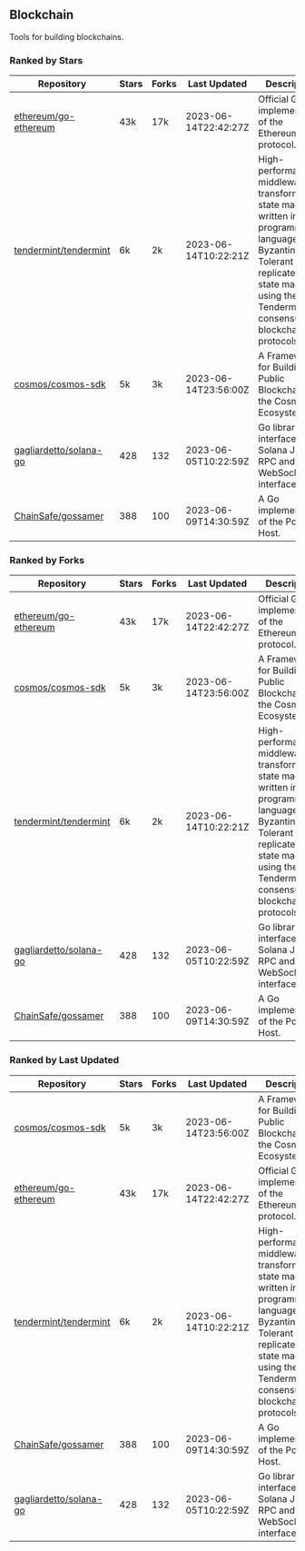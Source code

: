 ## Blockchain

Tools for building blockchains.

### Ranked by Stars

| Repository | Stars | Forks | Last Updated | Description | 
|------------|-------|-------|--------------|-------------|
| [ethereum/go-ethereum](https://github.com/ethereum/go-ethereum) | 43k | 17k | 2023-06-14T22:42:27Z |  Official Go implementation of the Ethereum protocol. |
| [tendermint/tendermint](https://github.com/tendermint/tendermint) | 6k | 2k | 2023-06-14T10:22:21Z |  High-performance middleware for transforming a state machine written in any programming language into a Byzantine Fault Tolerant replicated state machine using the Tendermint consensus and blockchain protocols. |
| [cosmos/cosmos-sdk](https://github.com/cosmos/cosmos-sdk) | 5k | 3k | 2023-06-14T23:56:00Z |  A Framework for Building Public Blockchains in the Cosmos Ecosystem. |
| [gagliardetto/solana-go](https://github.com/gagliardetto/solana-go) | 428 | 132 | 2023-06-05T10:22:59Z |  Go library to interface with Solana JSON RPC and WebSocket interfaces. |
| [ChainSafe/gossamer](https://github.com/ChainSafe/gossamer) | 388 | 100 | 2023-06-09T14:30:59Z |  A Go implementation of the Polkadot Host. |

### Ranked by Forks

| Repository | Stars | Forks | Last Updated | Description | 
|------------|-------|-------|--------------|-------------|
| [ethereum/go-ethereum](https://github.com/ethereum/go-ethereum) | 43k | 17k | 2023-06-14T22:42:27Z |  Official Go implementation of the Ethereum protocol. |
| [cosmos/cosmos-sdk](https://github.com/cosmos/cosmos-sdk) | 5k | 3k | 2023-06-14T23:56:00Z |  A Framework for Building Public Blockchains in the Cosmos Ecosystem. |
| [tendermint/tendermint](https://github.com/tendermint/tendermint) | 6k | 2k | 2023-06-14T10:22:21Z |  High-performance middleware for transforming a state machine written in any programming language into a Byzantine Fault Tolerant replicated state machine using the Tendermint consensus and blockchain protocols. |
| [gagliardetto/solana-go](https://github.com/gagliardetto/solana-go) | 428 | 132 | 2023-06-05T10:22:59Z |  Go library to interface with Solana JSON RPC and WebSocket interfaces. |
| [ChainSafe/gossamer](https://github.com/ChainSafe/gossamer) | 388 | 100 | 2023-06-09T14:30:59Z |  A Go implementation of the Polkadot Host. |

### Ranked by Last Updated

| Repository | Stars | Forks | Last Updated | Description | 
|------------|-------|-------|--------------|-------------|
| [cosmos/cosmos-sdk](https://github.com/cosmos/cosmos-sdk) | 5k | 3k | 2023-06-14T23:56:00Z |  A Framework for Building Public Blockchains in the Cosmos Ecosystem. |
| [ethereum/go-ethereum](https://github.com/ethereum/go-ethereum) | 43k | 17k | 2023-06-14T22:42:27Z |  Official Go implementation of the Ethereum protocol. |
| [tendermint/tendermint](https://github.com/tendermint/tendermint) | 6k | 2k | 2023-06-14T10:22:21Z |  High-performance middleware for transforming a state machine written in any programming language into a Byzantine Fault Tolerant replicated state machine using the Tendermint consensus and blockchain protocols. |
| [ChainSafe/gossamer](https://github.com/ChainSafe/gossamer) | 388 | 100 | 2023-06-09T14:30:59Z |  A Go implementation of the Polkadot Host. |
| [gagliardetto/solana-go](https://github.com/gagliardetto/solana-go) | 428 | 132 | 2023-06-05T10:22:59Z |  Go library to interface with Solana JSON RPC and WebSocket interfaces. |

